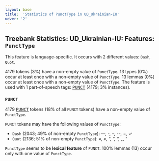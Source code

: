 ```yaml
---
layout: base
title:  'Statistics of PunctType in UD_Ukrainian-IU'
udver: '2'
---
```


## Treebank Statistics: UD_Ukrainian-IU: Features: `PunctType`

This feature is language-specific.
It occurs with 2 different values: `Dash`, `Quot`.

4179 tokens (3%) have a non-empty value of `PunctType`.
13 types (0%) occur at least once with a non-empty value of `PunctType`.
13 lemmas (0%) occur at least once with a non-empty value of `PunctType`.
The feature is used with 1 part-of-speech tags: <tt><a href="uk_iu-pos-PUNCT.html">PUNCT</a></tt> (4179; 3% instances).

### `PUNCT`

4179 <tt><a href="uk_iu-pos-PUNCT.html">PUNCT</a></tt> tokens (18% of all `PUNCT` tokens) have a non-empty value of `PunctType`.

`PUNCT` tokens may have the following values of `PunctType`:

* `Dash` (2043; 49% of non-empty `PunctType`): <em>—, -, –, --, −, ✓</em>
* `Quot` (2136; 51% of non-empty `PunctType`): <em>«, », ", ”, “, „, '</em>

`PunctType` seems to be **lexical feature** of `PUNCT`. 100% lemmas (13) occur only with one value of `PunctType`.

